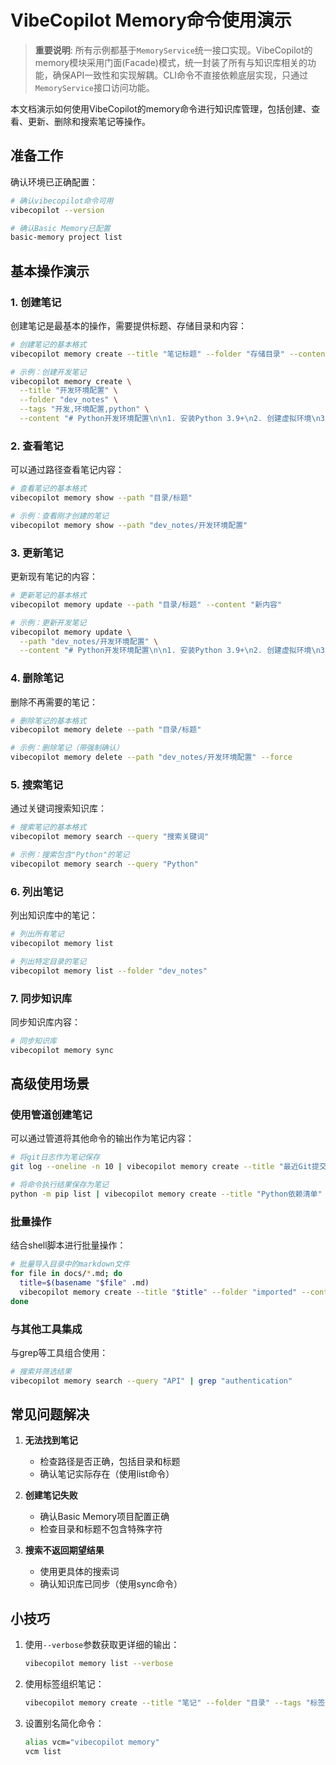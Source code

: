 # VibeCopilot Memory命令使用演示

> **重要说明**: 所有示例都基于`MemoryService`统一接口实现。VibeCopilot的memory模块采用门面(Facade)模式，统一封装了所有与知识库相关的功能，确保API一致性和实现解耦。CLI命令不直接依赖底层实现，只通过`MemoryService`接口访问功能。

本文档演示如何使用VibeCopilot的memory命令进行知识库管理，包括创建、查看、更新、删除和搜索笔记等操作。

## 准备工作

确认环境已正确配置：

```bash
# 确认vibecopilot命令可用
vibecopilot --version

# 确认Basic Memory已配置
basic-memory project list
```

## 基本操作演示

### 1. 创建笔记

创建笔记是最基本的操作，需要提供标题、存储目录和内容：

```bash
# 创建笔记的基本格式
vibecopilot memory create --title "笔记标题" --folder "存储目录" --content "笔记内容"

# 示例：创建开发笔记
vibecopilot memory create \
  --title "开发环境配置" \
  --folder "dev_notes" \
  --tags "开发,环境配置,python" \
  --content "# Python开发环境配置\n\n1. 安装Python 3.9+\n2. 创建虚拟环境\n3. 安装依赖包"
```

### 2. 查看笔记

可以通过路径查看笔记内容：

```bash
# 查看笔记的基本格式
vibecopilot memory show --path "目录/标题"

# 示例：查看刚才创建的笔记
vibecopilot memory show --path "dev_notes/开发环境配置"
```

### 3. 更新笔记

更新现有笔记的内容：

```bash
# 更新笔记的基本格式
vibecopilot memory update --path "目录/标题" --content "新内容"

# 示例：更新开发笔记
vibecopilot memory update \
  --path "dev_notes/开发环境配置" \
  --content "# Python开发环境配置\n\n1. 安装Python 3.9+\n2. 创建虚拟环境\n3. 安装依赖包\n4. 配置IDE\n5. 运行测试"
```

### 4. 删除笔记

删除不再需要的笔记：

```bash
# 删除笔记的基本格式
vibecopilot memory delete --path "目录/标题"

# 示例：删除笔记（带强制确认）
vibecopilot memory delete --path "dev_notes/开发环境配置" --force
```

### 5. 搜索笔记

通过关键词搜索知识库：

```bash
# 搜索笔记的基本格式
vibecopilot memory search --query "搜索关键词"

# 示例：搜索包含"Python"的笔记
vibecopilot memory search --query "Python"
```

### 6. 列出笔记

列出知识库中的笔记：

```bash
# 列出所有笔记
vibecopilot memory list

# 列出特定目录的笔记
vibecopilot memory list --folder "dev_notes"
```

### 7. 同步知识库

同步知识库内容：

```bash
# 同步知识库
vibecopilot memory sync
```

## 高级使用场景

### 使用管道创建笔记

可以通过管道将其他命令的输出作为笔记内容：

```bash
# 将git日志作为笔记保存
git log --oneline -n 10 | vibecopilot memory create --title "最近Git提交" --folder "logs"

# 将命令执行结果保存为笔记
python -m pip list | vibecopilot memory create --title "Python依赖清单" --folder "env_info"
```

### 批量操作

结合shell脚本进行批量操作：

```bash
# 批量导入目录中的markdown文件
for file in docs/*.md; do
  title=$(basename "$file" .md)
  vibecopilot memory create --title "$title" --folder "imported" --content "$(cat $file)"
done
```

### 与其他工具集成

与grep等工具组合使用：

```bash
# 搜索并筛选结果
vibecopilot memory search --query "API" | grep "authentication"
```

## 常见问题解决

1. **无法找到笔记**
   - 检查路径是否正确，包括目录和标题
   - 确认笔记实际存在（使用list命令）

2. **创建笔记失败**
   - 确认Basic Memory项目配置正确
   - 检查目录和标题不包含特殊字符

3. **搜索不返回期望结果**
   - 使用更具体的搜索词
   - 确认知识库已同步（使用sync命令）

## 小技巧

1. 使用`--verbose`参数获取更详细的输出：
   ```bash
   vibecopilot memory list --verbose
   ```

2. 使用标签组织笔记：
   ```bash
   vibecopilot memory create --title "笔记" --folder "目录" --tags "标签1,标签2,标签3"
   ```

3. 设置别名简化命令：
   ```bash
   alias vcm="vibecopilot memory"
   vcm list
   ```

